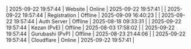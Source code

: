 | 2025-09-22 19:57:44 | Website | Online | 2025-09-22 19:57:41 |
| 2025-09-22 19:57:44 | Registration | Offline | 2025-09-09 16:40:23 |
| 2025-09-22 19:57:44 | Auth Server | Offline | 2025-08-18 09:33:31 |
| 2025-09-22 19:57:44 | Kezan (PvE) | Offline | 2025-08-03 17:58:02 |
| 2025-09-22 19:57:44 | Gurubashi (PvP) | Offline | 2025-08-23 21:44:06 |
| 2025-09-22 19:57:44 | Cloudflare | Online | 2025-09-22 19:57:41 |
